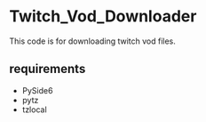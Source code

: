 # Twitch_Vod_Downloader
This code is for downloading twitch vod files.

## requirements
* PySide6
* pytz
* tzlocal
